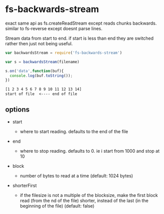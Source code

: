 

fs-backwards-stream
===================

exact same api as fs.createReadStream except reads chunks backwards. similar to fs-reverse except doesnt parse lines.

Stream data from start to end. if start is less than end they are switched rather then just not being useful.


```js
var backwardsStream = require('fs-backwards-stream')

var s = backwardsStream(filename)

s.on('data',function(buf){
  console.log(buf.toString());
})

```

```txt
[1 2 3 4 5 6 7 8 9 10 11 12 13 14]
start of file  <---- end of file
```

options
-------

- start
  - where to start reading. defaults to the end of the file

- end
  - where to stop reading. defaults to 0. ie i start from 1000 and stop at 10

- block
  - number of bytes to read at a time (default: 1024 bytes)

- shorterFirst
  - if the filesize is not a multiple of the blocksize, make the first block read (from the nd of the file) shorter, instead of the last (in the beginning of the file) (default: false)